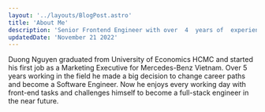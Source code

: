 ```yaml
---
layout: '../layouts/BlogPost.astro'
title: 'About Me'
description: 'Senior Frontend Engineer with over  4  years of  experience in the field.'
updatedDate: 'November 21 2022'
---
```


Duong Nguyen graduated from University of Economics HCMC and started his first job as a Marketing Executive for Mercedes-Benz Vietnam. Over 5 years working in the field he made a big decision to change career paths and become a Software Engineer. Now he enjoys every working day with front-end tasks and challenges himself to become a full-stack engineer in the near future.
